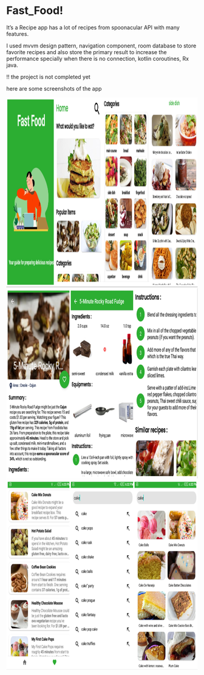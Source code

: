 # Fast_Food!

It’s a Recipe app has a lot of recipes from spoonacular API with many features.

I used mvvm design pattern, navigation component, room database to store
favorite recipes and also store the primary result to increase the performance
specially when there is no connection, kotlin coroutines, Rx java.

!! the project is  not completed yet 

here are some screenshots of the app

<img src="images/fast_food_1.jpg" height="500">
<img src="images/fast_food_2.jpg" height="500">
<img src="images/fast_food_3.jpg" height="500">
